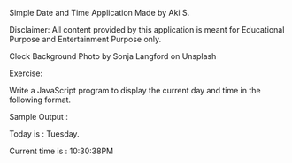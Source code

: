 Simple Date and Time Application
Made by Aki S.

Disclaimer:  All content provided by 
this application is meant for Educational Purpose and Entertainment
Purpose only.

Clock Background Photo by Sonja Langford on Unsplash

Exercise: 

Write a JavaScript program to display the current day and time in the following format.

Sample Output : 

Today is : Tuesday. 

Current time is : 10:30:38PM
